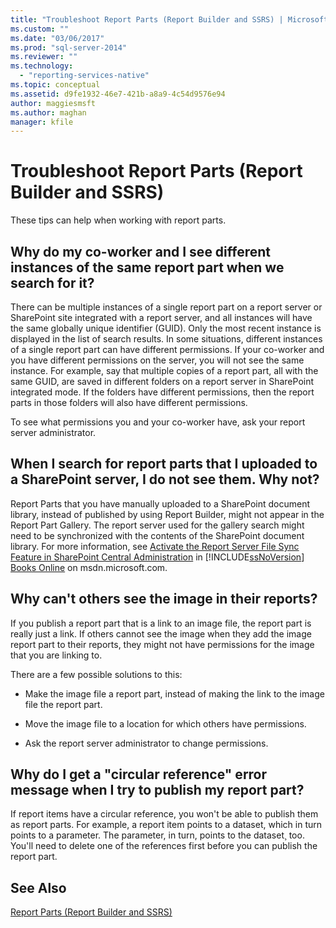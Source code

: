 ```yaml
---
title: "Troubleshoot Report Parts (Report Builder and SSRS) | Microsoft Docs"
ms.custom: ""
ms.date: "03/06/2017"
ms.prod: "sql-server-2014"
ms.reviewer: ""
ms.technology: 
  - "reporting-services-native"
ms.topic: conceptual
ms.assetid: d9fe1932-46e7-421b-a8a9-4c54d9576e94
author: maggiesmsft
ms.author: maghan
manager: kfile
---
```

# Troubleshoot Report Parts (Report Builder and SSRS)
  These tips can help when working with report parts.  
  
## Why do my co-worker and I see different instances of the same report part when we search for it?  
 There can be multiple instances of a single report part on a report server or SharePoint site integrated with a report server, and all instances will have the same globally unique identifier (GUID). Only the most recent instance is displayed in the list of search results. In some situations, different instances of a single report part can have different permissions. If your co-worker and you have different permissions on the server, you will not see the same instance. For example, say that multiple copies of a report part, all with the same GUID, are saved in different folders on a report server in SharePoint integrated mode. If the folders have different permissions, then the report parts in those folders will also have different permissions.  
  
 To see what permissions you and your co-worker have, ask your report server administrator.  
  
## When I search for report parts that I uploaded to a SharePoint server, I do not see them. Why not?  
 Report Parts that you have manually uploaded to a SharePoint document library, instead of published by using Report Builder, might not appear in the Report Part Gallery. The report server used for the gallery search might need to be synchronized with the contents of the SharePoint document library. For more information, see [Activate the Report Server File Sync Feature in SharePoint Central Administration](../../2014/reporting-services/activate-report-server-file-sync-feature-sharepoint-central-administration.md) in [!INCLUDE[ssNoVersion](../includes/ssnoversion-md.md)] [Books Online](https://go.microsoft.com/fwlink/?LinkId=154888) on msdn.microsoft.com.  
  
## Why can't others see the image in their reports?  
 If you publish a report part that is a link to an image file, the report part is really just a link. If others cannot see the image when they add the image report part to their reports, they might not have permissions for the image that you are linking to.  
  
 There are a few possible solutions to this:  
  
-   Make the image file a report part, instead of making the link to the image file the report part.  
  
-   Move the image file to a location for which others have permissions.  
  
-   Ask the report server administrator to change permissions.  
  
## Why do I get a "circular reference" error message when I try to publish my report part?  
 If report items have a circular reference, you won't be able to publish them as report parts. For example, a report item points to a dataset, which in turn points to a parameter. The parameter, in turn, points to the dataset¸ too. You'll need to delete one of the references first before you can publish the report part.  
  
## See Also  
 [Report Parts &#40;Report Builder and SSRS&#41;](report-parts-report-builder-and-ssrs.md)  
  
  
